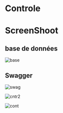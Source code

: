 # Controle
# ScreenShoot
## base de données

![base](https://github.com/hasnahatti70/Controle/assets/127605934/1365cca0-343b-4dde-9987-2107af640809)

## Swagger
![swag](https://github.com/hasnahatti70/Controle/assets/127605934/2620bf0f-81c5-4349-aa26-596225d06238)


![cntr2](https://github.com/hasnahatti70/Controle/assets/127605934/79dae8f3-e35e-4e11-bb05-f578c9dff1f7)


![cont](https://github.com/hasnahatti70/Controle/assets/127605934/3dbf58b4-9ed6-4898-b3a8-30f7f57afd9c)
